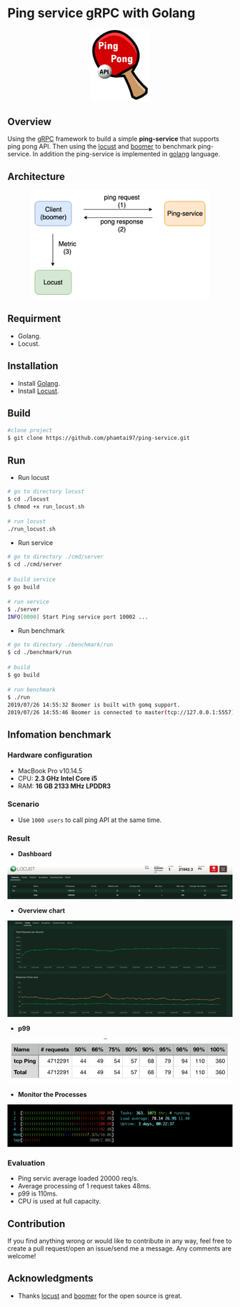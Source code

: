 # Ping service gRPC with Golang

<div align="center">
  <img src="./images/p.png" width="130">
</div>

## Overview
Using the [gRPC](https://github.com/grpc/grpc-go) framework to build a simple **ping-service** that supports ping pong API. Then using the [locust](https://locust.io/) and [boomer](https://github.com/myzhan/boomer) to benchmark ping-service. In addition the ping-service is implemented in [golang](https://golang.org/) language.

## Architecture
<div align="center">
  <img src="./images/architecture.png" width="400">
</div>

## Requirment
- Golang.
- Locust.

## Installation
- Install [Golang](https://golang.org/doc/install).
- Install [Locust](https://docs.locust.io/en/latest/installation.html).

## Build

```sh
#clone project
$ git clone https://github.com/phamtai97/ping-service.git
```

## Run
- Run locust

```sh
# go to directory locust 
$ cd ./locust
$ chmod +x run_locust.sh

# run locust
./run_locust.sh
```

- Run service
  
```sh
# go to directory ./cmd/server
$ cd ./cmd/server

# build service
$ go build

# run service
$ ./server
INFO[0000] Start Ping service port 10002 ... 
```
- Run benchmark

```sh
# go to directory ./benchmark/run
$ cd ./benchmark/run

# build
$ go build

# run benchmark
$ ./run
2019/07/26 14:55:32 Boomer is built with gomq support.
2019/07/26 14:55:46 Boomer is connected to master(tcp://127.0.0.1:5557) press Ctrl+c to quit.
```

## Infomation benchmark
### Hardware configuration
- MacBook Pro v10.14.5
- CPU: **2.3 GHz Intel Core i5**
- RAM: **16 GB 2133 MHz LPDDR3**

### Scenario
- Use `1000 users` to call ping API at the same time.
  
### Result

- **Dashboard**
  
<div align="center">
  <img src="./images/dashboard.png">
</div>

- **Overview chart**
  
<div align="center">
  <img src="./images/chart.png">
</div>

- **p99**
  
<div align="center">
  <img src="./images/p99.png">
</div>

- **Monitor the Processes**

<div align="center">
  <img src="./images/htop.png">
</div>

### Evaluation
- Ping servic average loaded 20000 req/s.
- Average processing of 1 request takes 48ms.
- p99 is 110ms.
- CPU is used at full capacity.

## Contribution
If you find anything wrong or would like to contribute in any way, feel free to create a pull request/open an issue/send me a message. Any comments are welcome!

## Acknowledgments
- Thanks [locust](https://locust.io/) and [boomer](https://github.com/myzhan/boomer) for the open source is great.